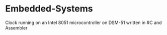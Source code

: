 # Embedded-Systems
Clock running on an Intel 8051 microcontroller on DSM-51 written in 
#C and Assembler
